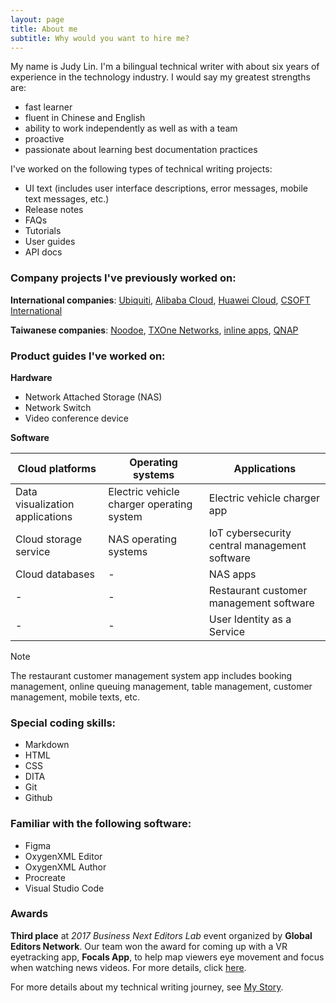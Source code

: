 ```yaml
---
layout: page
title: About me
subtitle: Why would you want to hire me?
---
```


My name is Judy Lin. I'm a bilingual technical writer with about six years of experience in the technology industry. I would say my greatest strengths are:

- fast learner
- fluent in Chinese and English
- ability to work independently as well as with a team
- proactive
- passionate about learning best documentation practices

I've worked on the following types of technical writing projects:

- UI text 
(includes user interface descriptions, error messages, mobile text messages, etc.)
- Release notes
- FAQs
- Tutorials
- User guides
- API docs

### Company projects I've previously worked on:
**International companies**: [Ubiquiti](https://ui.com/introduction), [Alibaba Cloud](https://www.alibabacloud.com/en/product/datav?_p_lc=1), [Huawei Cloud](https://www.huaweicloud.com/intl/en-us/), [CSOFT International](https://www.csoftintl.com/?gad_source=1&gclid=Cj0KCQjw4MSzBhC8ARIsAPFOuyWJoiYT1gedIhZhU-Bm4NsuUyY1mfNl0wtocEPpp27G7IaTkFXPoWEaAnbrEALw_wcB)

**Taiwanese companies**: [Noodoe](https://www.noodoe.com/), [TXOne Networks](https://www.txone.com/products/cps-protection-platform/sageone/), [inline apps](https://inline.app/), [QNAP](https://www.qnap.com/en-us)

### Product guides I've worked on:

**Hardware**
- Network Attached Storage (NAS)
- Network Switch
- Video conference device

**Software**

| Cloud platforms                    | Operating systems                          | Applications                  |
|------------------------------------|--------------------------------------------|-------------------------------|
| Data visualization applications    | Electric vehicle charger operating system  | Electric vehicle charger app  |
| Cloud storage service              | NAS operating systems     | IoT cybersecurity central management software  |
| Cloud databases                    |-                                           | NAS apps                      |
|-                                   |-                                  | Restaurant customer management software|
|-                                   |-                                            | User Identity as a Service   |

> [!Note] 
> The restaurant customer management system app includes booking management, online queuing management, table management, customer management, mobile texts, etc.

### Special coding skills:
- Markdown
- HTML
- CSS
- DITA 
- Git
- Github
### Familiar with the following software: 
- Figma
- OxygenXML Editor
- OxygenXML Author
- Procreate
- Visual Studio Code

### Awards
**Third place** at *2017 Business Next Editors Lab* event organized by **Global Editors Network**. Our team won the award for coming up with a VR eyetracking app, **Focals App**, to help map viewers eye movement and focus when watching news videos. For more details, click [here](https://www.linkedin.com/pulse/what-i-learned-from-gen-editors-lab-event-taipei-judy-lin/).

For more details about my technical writing journey, see [My Story](my_story.md).

[def]: assets/img/Judy_3%20copy.jpeg